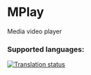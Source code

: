 # MPlay
Media video player

### Supported languages:
<a href="https://hosted.weblate.org/engage/mplay/">
  <img src="https://hosted.weblate.org/widgets/mplay/-/multi-auto.svg" alt="Translation status" />
</a>
